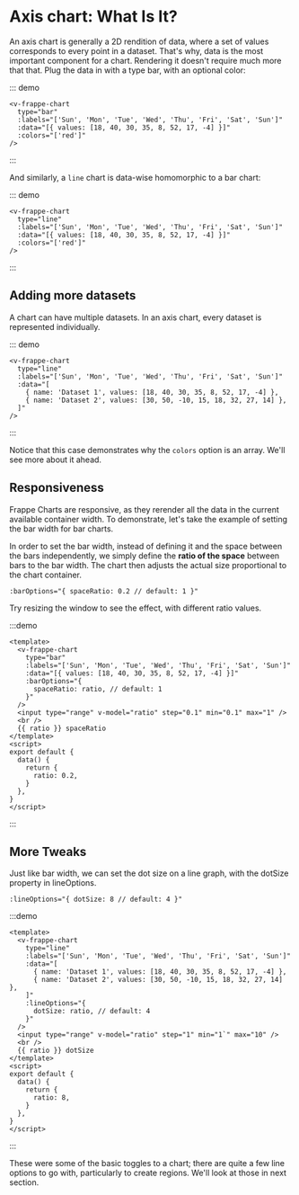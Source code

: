 # Axis chart: What Is It?

An axis chart is generally a 2D rendition of data, where a set of values corresponds to every point in a dataset. That's why, data is the most important component for a chart. Rendering it doesn't require much more that that. Plug the data in with a type bar, with an optional color:

::: demo

```vue
<v-frappe-chart
  type="bar"
  :labels="['Sun', 'Mon', 'Tue', 'Wed', 'Thu', 'Fri', 'Sat', 'Sun']"
  :data="[{ values: [18, 40, 30, 35, 8, 52, 17, -4] }]"
  :colors="['red']"
/>
```

:::

And similarly, a `line` chart is data-wise homomorphic to a bar chart:

::: demo

```vue
<v-frappe-chart
  type="line"
  :labels="['Sun', 'Mon', 'Tue', 'Wed', 'Thu', 'Fri', 'Sat', 'Sun']"
  :data="[{ values: [18, 40, 30, 35, 8, 52, 17, -4] }]"
  :colors="['red']"
/>
```

:::

## Adding more datasets

A chart can have multiple datasets. In an axis chart, every dataset is represented individually.

::: demo

```vue
<v-frappe-chart
  type="line"
  :labels="['Sun', 'Mon', 'Tue', 'Wed', 'Thu', 'Fri', 'Sat', 'Sun']"
  :data="[
    { name: 'Dataset 1', values: [18, 40, 30, 35, 8, 52, 17, -4] },
    { name: 'Dataset 2', values: [30, 50, -10, 15, 18, 32, 27, 14] },
  ]"
/>
```

:::

Notice that this case demonstrates why the `colors` option is an array. We'll see more about it ahead.

## Responsiveness

Frappe Charts are responsive, as they rerender all the data in the current available container width. To demonstrate, let's take the example of setting the bar width for bar charts.

In order to set the bar width, instead of defining it and the space between the bars independently, we simply define the **ratio of the space** between bars to the bar width. The chart then adjusts the actual size proportional to the chart container.

```vue
:barOptions="{ spaceRatio: 0.2 // default: 1 }"
```

Try resizing the window to see the effect, with different ratio values.

:::demo

```vue
<template>
  <v-frappe-chart
    type="bar"
    :labels="['Sun', 'Mon', 'Tue', 'Wed', 'Thu', 'Fri', 'Sat', 'Sun']"
    :data="[{ values: [18, 40, 30, 35, 8, 52, 17, -4] }]"
    :barOptions="{
      spaceRatio: ratio, // default: 1
    }"
  />
  <input type="range" v-model="ratio" step="0.1" min="0.1" max="1" />
  <br />
  {{ ratio }} spaceRatio
</template>
<script>
export default {
  data() {
    return {
      ratio: 0.2,
    }
  },
}
</script>
```

:::

## More Tweaks

Just like bar width, we can set the dot size on a line graph, with the dotSize property in lineOptions.

```vue
:lineOptions="{ dotSize: 8 // default: 4 }"
```

:::demo

```vue
<template>
  <v-frappe-chart
    type="line"
    :labels="['Sun', 'Mon', 'Tue', 'Wed', 'Thu', 'Fri', 'Sat', 'Sun']"
    :data="[
      { name: 'Dataset 1', values: [18, 40, 30, 35, 8, 52, 17, -4] },
      { name: 'Dataset 2', values: [30, 50, -10, 15, 18, 32, 27, 14] },
    ]"
    :lineOptions="{
      dotSize: ratio, // default: 4
    }"
  />
  <input type="range" v-model="ratio" step="1" min="1`" max="10" />
  <br />
  {{ ratio }} dotSize
</template>
<script>
export default {
  data() {
    return {
      ratio: 8,
    }
  },
}
</script>
```

:::

These were some of the basic toggles to a chart; there are quite a few line options to go with, particularly to create regions. We'll look at those in next section.
